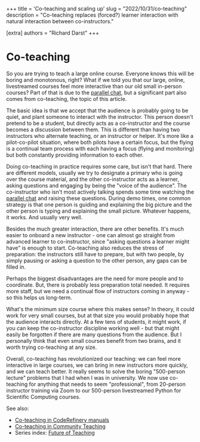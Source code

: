 +++
title = 'Co-teaching and scaling up'
slug = "2022/10/31/co-teaching"
description = "Co-teaching replaces (forced?) learner interaction with natural interaction between co-instructors."

[extra]
authors = "Richard Darst"
+++

# Co-teaching

So you are trying to teach a large online course.  Everyone knows this
will be boring and monotonous, right?  What if we told you that our
large, online, livestreamed courses feel more interactive than our old
small in-person courses?  Part of that is due to the
[parallel chat](@/blog/2022-10-24-parallel-chat.md),
but a significant part also comes from co-teaching, the topic
of this article.

The basic idea is that we accept that the audience is probably going
to be quiet, and plant someone to interact with the instructor.  This
person doesn't pretend to be a student, but directly acts as a
co-instructor and the course becomes a discussion between them.  This
is different than having two instructors who alternate teaching, or an
instructor or helper.  It's more like a pilot-co-pilot situation,
where both pilots have a certain focus, but the flying is a continual
team process with each having a focus (flying and monitoring) but both
constantly providing information to each other.

Doing co-teaching in practice requires some care, but isn't that hard.
There are different models, usually we try to designate a primary who
is going over the course material, and the other co-instructor acts as
a learner, asking questions and engaging by being the "voice of the
audience".  The co-instructor who isn't most actively talking spends
some time watching the [parallel chat](@/blog/2022-10-24-parallel-chat.md) and raising these questions.  During
demo times, one common strategy is that one person is guiding and
explaining the big picture and the other person is typing and
explaining the small picture.  Whatever happens, it works.  And
usually very well.

Besides the much greater interaction, there are other benefits.  It's
much easier to onboard a new instructor - one can almost go straight
from advanced learner to co-instructor, since "asking questions a
learner might have" is enough to start.  Co-teaching also reduces the
stress of preparation: the instructors still have to prepare, but
with two people, by simply pausing or asking a question to the other
person, any gaps can be filled in.

Perhaps the biggest disadvantages are the need for more people and to
coordinate.  But, there is probably less preparation total needed.  It
requires more staff, but we need a continual flow of instructors
coming in anyway - so this helps us long-term.

What's the minimum size course where this makes sense?  In theory, it
could work for very small courses, but at that size you would probably
hope that the audience interacts directly.  At a few tens of students,
it might work, if you can keep the co-instructor discipline working
well - but that might easily be forgotten if there are many questions
from the audience.  But I personally think that even small courses
benefit from two brains, and it worth trying co-teaching at any size.

Overall, co-teaching has revolutionized our teaching: we can feel more
interactive in large courses, we can bring in new instructors more
quickly, and we can teach better.  It really seems to solve the boring
"500-person lecture" problems that I had when I was in university.  We
now use co-teaching for anything that needs to seem "professional",
from 20-person instructor training via Zoom to our 500-person
livestreamed Python for Scientific Computing courses.

See also:
* [Co-teaching in CodeRefinery
  manuals](https://coderefinery.github.io/manuals/team-teaching/)
* [Co-teaching in Community
  Teaching](https://coderefinery.github.io/community-teaching/team-teaching/)
* Series index: [Future of Teaching](@/blog/2022-10-17-future-of-teaching.md)
